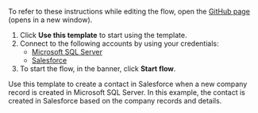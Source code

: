 To refer to these instructions while editing the flow, open the [GitHub page](https://github.com/ot4i/app-connect-templates/tree/main/resources/markdown/Create%20a%20contact%20in%20Salesforce%20when%20a%20new%20company%20record%20is%20created%20in%20Microsoft%20SQL%20Server_instructions.md) (opens in a new window).

1. Click **Use this template** to start using the template.
2. Connect to the following accounts by using your credentials:
   - [Microsoft SQL Server](https://ibm.biz/acmssqlserver)
   - [Salesforce](https://ibm.biz/ach2salesforce)
3. To start the flow, in the banner, click **Start flow**.


Use this template to create a contact in Salesforce when a new company record is created in Microsoft SQL Server. In this example, the contact is created in Salesforce based on the company records and details.
